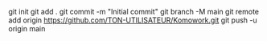 git init
git add .
git commit -m "Initial commit"
git branch -M main
git remote add origin https://github.com/TON-UTILISATEUR/Komowork.git
git push -u origin main

